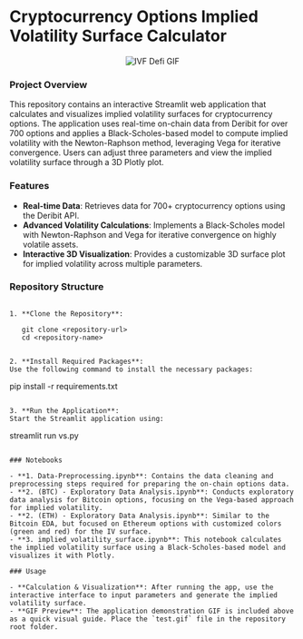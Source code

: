 # Cryptocurrency Options Implied Volatility Surface Calculator

<div align="center">
    <img src="https://github.com/user-attachments/assets/a4dcedd7-4e71-412e-8008-28531b5c6b90" alt="IVF Defi GIF">
</div>

### Project Overview


This repository contains an interactive Streamlit web application that calculates and visualizes implied volatility surfaces for cryptocurrency options. The application uses real-time on-chain data from Deribit for over 700 options and applies a Black-Scholes-based model to compute implied volatility with the Newton-Raphson method, leveraging Vega for iterative convergence. Users can adjust three parameters and view the implied volatility surface through a 3D Plotly plot.

### Features

- **Real-time Data**: Retrieves data for 700+ cryptocurrency options using the Deribit API.
- **Advanced Volatility Calculations**: Implements a Black-Scholes model with Newton-Raphson and Vega for iterative convergence on highly volatile assets.
- **Interactive 3D Visualization**: Provides a customizable 3D surface plot for implied volatility across multiple parameters.

### Repository Structure

```plaintext

1. **Clone the Repository**:
   
   git clone <repository-url>
   cd <repository-name>
```
   ```

2. **Install Required Packages**:
   Use the following command to install the necessary packages:
   ```
   pip install -r requirements.txt
   ```

3. **Run the Application**:
   Start the Streamlit application using:
   ```
   streamlit run vs.py
   ```

### Notebooks

- **1. Data-Preprocessing.ipynb**: Contains the data cleaning and preprocessing steps required for preparing the on-chain options data.
- **2. (BTC) - Exploratory Data Analysis.ipynb**: Conducts exploratory data analysis for Bitcoin options, focusing on the Vega-based approach for implied volatility.
- **2. (ETH) - Exploratory Data Analysis.ipynb**: Similar to the Bitcoin EDA, but focused on Ethereum options with customized colors (green and red) for the IV surface.
- **3. implied_volatility_surface.ipynb**: This notebook calculates the implied volatility surface using a Black-Scholes-based model and visualizes it with Plotly.

### Usage

- **Calculation & Visualization**: After running the app, use the interactive interface to input parameters and generate the implied volatility surface.
- **GIF Preview**: The application demonstration GIF is included above as a quick visual guide. Place the `test.gif` file in the repository root folder.
